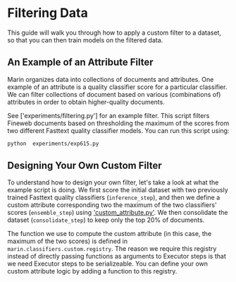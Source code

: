 # Filtering Data

This guide will walk you through how to apply a custom filter to a dataset, so that you can then
train models on the filtered data.

## An Example of an Attribute Filter

Marin organizes data into collections of documents and attributes. One example of an attribute is a quality classifier score for a particular classifier. We can filter collections of document based on various (combinations of) attributes in order to obtain higher-quality documents.

See ['experiments/filtering.py'] for an example filter. This script filters Fineweb documents based on thresholding the maximum of the scores from two different Fasttext quality classifier models. You can run this script using:

```bash
python  experiments/exp615.py
```

## Designing Your Own Custom Filter

To understand how to design your own filter, let's take a look at what the example script is doing.
We first score the initial dataset with two previously trained Fasttext quality classifiers (`inference_step`), and then we define a custom attribute corresponding two the maximum of the two classifiers' scores (`ensemble_step`) using ['custom_attribute.py'](https://github.com/stanford-crfm/marin/blob/main/marin/processing/classification/custom/custom_attribute.py).
We then consolidate the dataset (`consolidate_step`) to keep only the top 20\% of documents.

The function we use to compute the custom attribute (in this case, the maximum of the two scores) is defined in `marin.classifiers.custom.registry`. The reason we require this registry instead of directly passing functions as arguments to Executor steps is that we need Executor steps to be serializeable.
You can define your own custom attribute logic by adding a function to this registry.
